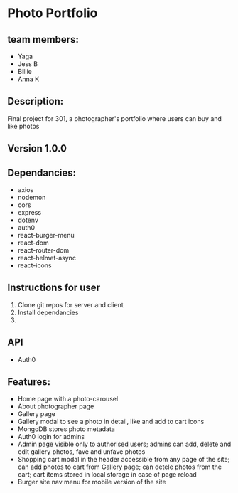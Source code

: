 # Photo Portfolio

## team members:

- Yaga
- Jess B
- Billie
- Anna K

## Description:

Final project for 301, a photographer's portfolio where users can buy and like photos

## Version 1.0.0

## Dependancies:

- axios
- nodemon
- cors
- express
- dotenv
- auth0
- react-burger-menu
- react-dom
- react-router-dom
- react-helmet-async
- react-icons

## Instructions for user

1. Clone git repos for server and client
2. Install dependancies
3. 

## API

- Auth0
  
## Features:

- Home page with a photo-carousel
- About photographer page
- Gallery page
- Gallery modal to see a photo in detail, like and add to cart icons
- MongoDB stores photo metadata
- Auth0 login for admins
- Admin page visible only to authorised users; admins can add, delete and edit gallery photos, fave and unfave photos
- Shopping cart modal in the header accessible from any page of the site; can add photos to cart from Gallery page; can detele photos from the cart; cart items stored in local storage in case of page reload
- Burger site nav menu for mobile version of the site
